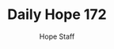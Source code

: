 ---
image: /assets/img/daily-hope-default-artwork.png
title: Daily Hope 172
number: 172
categories:
  - Daily Hope
author: Hope Staff
notes: Daily Hope 172
embed: >-
  EMBED_GOES_HERE
---